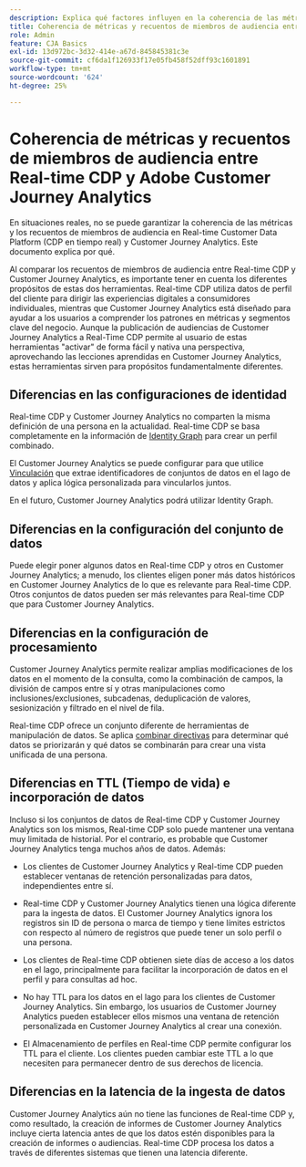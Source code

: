 ```yaml
---
description: Explica qué factores influyen en la coherencia de las métricas y los recuentos de miembros de audiencia entre Real-time Customer Data Platform (CDP en tiempo real) y Customer Journey Analytics.
title: Coherencia de métricas y recuentos de miembros de audiencia entre Real-time CDP y Customer Journey Analytics
role: Admin
feature: CJA Basics
exl-id: 13d972bc-3d32-414e-a67d-845845381c3e
source-git-commit: cf6da1f126933f17e05fb458f52dff93c1601891
workflow-type: tm+mt
source-wordcount: '624'
ht-degree: 25%

---
```



# Coherencia de métricas y recuentos de miembros de audiencia entre Real-time CDP y Adobe Customer Journey Analytics

En situaciones reales, no se puede garantizar la coherencia de las métricas y los recuentos de miembros de audiencia en Real-time Customer Data Platform (CDP en tiempo real) y Customer Journey Analytics. Este documento explica por qué.

Al comparar los recuentos de miembros de audiencia entre Real-time CDP y Customer Journey Analytics, es importante tener en cuenta los diferentes propósitos de estas dos herramientas. Real-time CDP utiliza datos de perfil del cliente para dirigir las experiencias digitales a consumidores individuales, mientras que Customer Journey Analytics está diseñado para ayudar a los usuarios a comprender los patrones en métricas y segmentos clave del negocio. Aunque la publicación de audiencias de Customer Journey Analytics a Real-Time CDP permite al usuario de estas herramientas &quot;activar&quot; de forma fácil y nativa una perspectiva, aprovechando las lecciones aprendidas en Customer Journey Analytics, estas herramientas sirven para propósitos fundamentalmente diferentes.

## Diferencias en las configuraciones de identidad

Real-time CDP y Customer Journey Analytics no comparten la misma definición de una persona en la actualidad. Real-time CDP se basa completamente en la información de [Identity Graph](https://experienceleague.adobe.com/docs/platform-learn/tutorials/identifies/understanding-identity-and-identity-graphs.html?lang=es) para crear un perfil combinado.

El Customer Journey Analytics se puede configurar para que utilice [Vinculación](../stitching/overview.md) que extrae identificadores de conjuntos de datos en el lago de datos y aplica lógica personalizada para vincularlos juntos.

En el futuro, Customer Journey Analytics podrá utilizar Identity Graph.

## Diferencias en la configuración del conjunto de datos

Puede elegir poner algunos datos en Real-time CDP y otros en Customer Journey Analytics; a menudo, los clientes eligen poner más datos históricos en Customer Journey Analytics de lo que es relevante para Real-time CDP. Otros conjuntos de datos pueden ser más relevantes para Real-time CDP que para Customer Journey Analytics.

## Diferencias en la configuración de procesamiento

Customer Journey Analytics permite realizar amplias modificaciones de los datos en el momento de la consulta, como la combinación de campos, la división de campos entre sí y otras manipulaciones como inclusiones/exclusiones, subcadenas, deduplicación de valores, sesionización y filtrado en el nivel de fila.

Real-time CDP ofrece un conjunto diferente de herramientas de manipulación de datos. Se aplica [combinar directivas](https://experienceleague.adobe.com/docs/experience-platform/profile/merge-policies/overview.html?lang=es) para determinar qué datos se priorizarán y qué datos se combinarán para crear una vista unificada de una persona.

## Diferencias en TTL (Tiempo de vida) e incorporación de datos

Incluso si los conjuntos de datos de Real-time CDP y Customer Journey Analytics son los mismos, Real-time CDP solo puede mantener una ventana muy limitada de historial. Por el contrario, es probable que Customer Journey Analytics tenga muchos años de datos. Además:

* Los clientes de Customer Journey Analytics y Real-time CDP pueden establecer ventanas de retención personalizadas para datos, independientes entre sí.

* Real-time CDP y Customer Journey Analytics tienen una lógica diferente para la ingesta de datos. El Customer Journey Analytics ignora los registros sin ID de persona o marca de tiempo y tiene límites estrictos con respecto al número de registros que puede tener un solo perfil o una persona.

* Los clientes de Real-time CDP obtienen siete días de acceso a los datos en el lago, principalmente para facilitar la incorporación de datos en el perfil y para consultas ad hoc.

* No hay TTL para los datos en el lago para los clientes de Customer Journey Analytics. Sin embargo, los usuarios de Customer Journey Analytics pueden establecer ellos mismos una ventana de retención personalizada en Customer Journey Analytics al crear una conexión.

* El Almacenamiento de perfiles en Real-time CDP permite configurar los TTL para el cliente. Los clientes pueden cambiar este TTL a lo que necesiten para permanecer dentro de sus derechos de licencia.

## Diferencias en la latencia de la ingesta de datos

Customer Journey Analytics aún no tiene las funciones de Real-time CDP y, como resultado, la creación de informes de Customer Journey Analytics incluye cierta latencia antes de que los datos estén disponibles para la creación de informes o audiencias. Real-time CDP procesa los datos a través de diferentes sistemas que tienen una latencia diferente.
